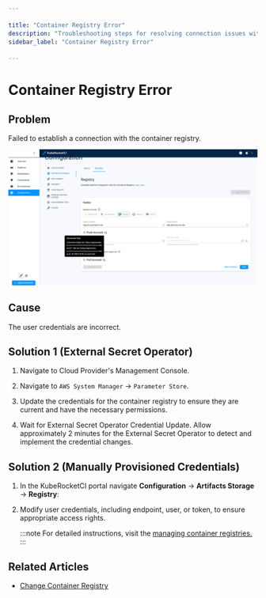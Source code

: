 ```yaml
---

title: "Container Registry Error"
description: "Troubleshooting steps for resolving connection issues with the container registry in KubeRocketCI, including credential updates through External Secret Operator and manual provisioning."
sidebar_label: "Container Registry Error"

---
```

<!-- markdownlint-disable MD025 -->

# Container Registry Error

<head>
  <link rel="canonical" href="https://docs.kuberocketci.io/docs/operator-guide/troubleshooting/container-registry-error" />
</head>

## Problem

Failed to establish a connection with the container registry.

![Container registry issue](../../assets/operator-guide/troubleshooting/registry_issue.png "Container registry issue")

## Cause

The user credentials are incorrect.

## Solution 1 (External Secret Operator)

1. Navigate to Cloud Provider's Management Console.

2. Navigate to `AWS System Manager` -> `Parameter Store`.

3. Update the credentials for the container registry to ensure they are current and have the necessary permissions.

4. Wait for External Secret Operator Credential Update. Allow approximately 2 minutes for the External Secret Operator to detect and implement the credential changes.

## Solution 2 (Manually Provisioned Credentials)

1. In the KubeRocketCI portal navigate **Configuration** -> **Artifacts Storage** -> **Registry**:

2. Modify user credentials, including endpoint, user, or token, to ensure appropriate access rights.

    :::note
      For detailed instructions, visit the [managing container registries.](../../user-guide/manage-container-registries.md)
    :::

## Related Articles

* [Change Container Registry](../../user-guide/change-container-registry.md)
